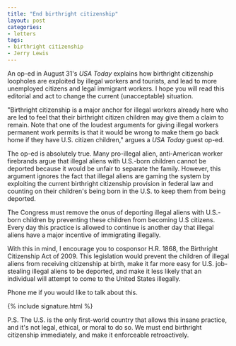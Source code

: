 ```yaml
---
title: "End birthright citizenship"
layout: post
categories:
- letters
tags:
- birthright citizenship
- Jerry Lewis
---
```


An op-ed in August 31's *USA Today* explains how birthright citizenship loopholes are exploited by illegal workers and tourists, and lead to more unemployed citizens and legal immigrant workers. I hope you will read this editorial and act to change the current (unacceptable) situation.

"Birthright citizenship is a major anchor for illegal workers already here who are led to feel that their birthright citizen children may give them a claim to remain. Note that one of the loudest arguments for giving illegal workers permanent work permits is that it would be wrong to make them go back home if they have U.S. citizen children," argues a *USA Today* guest op-ed.

The op-ed is absolutely true. Many pro-illegal alien, anti-American worker firebrands argue that illegal aliens with U.S.-born children cannot be deported because it would be unfair to separate the family. However, this argument ignores the fact that illegal aliens are gaming the system by exploiting the current birthright citizenship provision in federal law and counting on their children's being born in the U.S. to keep them from being deported.

The Congress must remove the onus of deporting illegal aliens with U.S.-born children by preventing these children from becoming U.S citizens. Every day this practice is allowed to continue is another day that illegal aliens have a major incentive of immigrating illegally.

With this in mind, I encourage you to cosponsor H.R. 1868, the Birthright Citizenship Act of 2009. This legislation would prevent the children of illegal aliens from receiving citizenship at birth, make it far more easy for U.S. job-stealing illegal aliens to be deported, and make it less likely that an individual will attempt to come to the United States illegally.

Phone me if you would like to talk about this.

{% include signature.html %}

P.S. The U.S. is the only first-world country that allows this insane practice, and it's not legal, ethical, or moral to do so. We must end birthright citizenship immediately, and make it enforceable retroactively.
